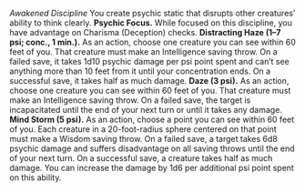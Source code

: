*Awakened Discipline*
You create psychic static that disrupts other creatures’ ability to think clearly.
**Psychic Focus.** While focused on this discipline, you have advantage on Charisma (Deception) checks.
**Distracting Haze (1–7 psi; conc., 1 min.).** As an action, choose one creature you can see within 60 feet of you. That creature must make an Intelligence saving throw. On a failed save, it takes 1d10 psychic damage per psi point spent and can’t see anything more than 10 feet from it until your concentration ends. On a successful save, it takes half as much damage.
**Daze (3 psi).** As an action, choose one creature you can see within 60 feet of you. That creature must make an Intelligence saving throw. On a failed save, the target is incapacitated until the end of your next turn or until it takes any damage.
**Mind Storm (5 psi).** As an action, choose a point you can see within 60 feet of you. Each creature in a 20-foot-radius sphere centered on that point must make a Wisdom saving throw. On a failed save, a target takes 6d8 psychic damage and suffers disadvantage on all saving throws until the end of your next turn. On a successful save, a creature takes half as much damage. You can increase the damage by 1d6 per additional psi point spent on this ability.